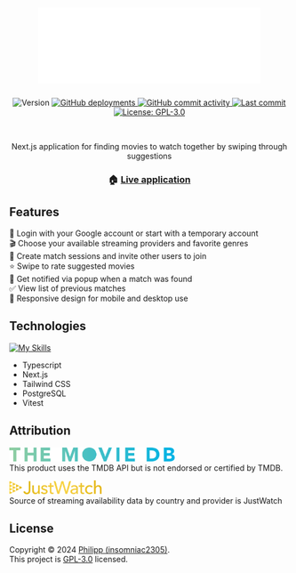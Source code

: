<h1 align="center"><img src="https://raw.githubusercontent.com/insomniac2305/cwipe/refs/heads/main/public/logo.svg" alt="Cwipe" width="400"/></h1>
<p align="center">
  <img alt="Version" src="https://img.shields.io/badge/version-0.9.0-blue.svg?cacheSeconds=2592000" />
  <a href="https://github.com/insomniac2305/cwipe/deployments/production" target="_blank">
  <img alt="GitHub deployments" src="https://img.shields.io/github/deployments/insomniac2305/cwipe/production?label=deployment&cacheSeconds=2592000">
  </a>
  <a href="https://github.com/insomniac2305/cwipe/graphs/commit-activity" target="_blank">
    <img alt="GitHub commit activity" src="https://img.shields.io/github/commit-activity/t/insomniac2305/cwipe">
    <img alt="Last commit" src="https://img.shields.io/github/last-commit/insomniac2305/cwipe">
  </a>
  <a href="https://github.com/insomniac2305/cwipe/blob/master/LICENSE" target="_blank">
    <img alt="License: GPL-3.0" src="https://img.shields.io/github/license/insomniac2305/cwipe" />
  </a>
</p>
<br>
<p align="center">Next.js application for finding movies to watch together by swiping through suggestions</p>
<h3 align="center">🏠 <a href="https://cwipe.vercel.app/">Live application </a></h3>

## Features

🚪 Login with your Google account or start with a temporary account<br>
🎬 Choose your available streaming providers and favorite genres<br>
🤝 Create match sessions and invite other users to join<br>
⭐ Swipe to rate suggested movies <br>
🎉 Get notified via popup when a match was found <br>
✅ View list of previous matches <br>
📱 Responsive design for mobile and desktop use <br>

## Technologies

[![My Skills](https://skillicons.dev/icons?i=ts,nextjs,tailwind,postgres,vitest)](https://skillicons.dev)

- Typescript
- Next.js
- Tailwind CSS
- PostgreSQL
- Vitest

## Attribution

<p><img src="https://raw.githubusercontent.com/insomniac2305/cwipe/refs/heads/main/public/tmdb-logo.svg" alt="JustWatch" height="25"/><br>This product uses the TMDB API but is not endorsed or certified by TMDB.</p>

<p><img src="https://raw.githubusercontent.com/insomniac2305/cwipe/refs/heads/main/public/justwatch-logo.webp" alt="JustWatch" height="25"/><br>Source of streaming availability data by country and provider is JustWatch</p>

## License

Copyright © 2024 [Philipp (insomniac2305)](https://github.com/insomniac2305).<br />
This project is [GPL-3.0](git@https://github.com/insomniac2305/cwipe/blob/master/LICENSE) licensed.
